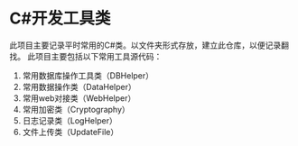# C#开发工具类

此项目主要记录平时常用的C#类。以文件夹形式存放，建立此仓库，以便记录翻找。
此项目主要包括以下常用工具源代码：
1. 常用数据库操作工具类（DBHelper）
2. 常用数据操作类（DataHelper）
3. 常用web对接类（WebHelper）
4. 常用加密类（Cryptography）
5. 日志记录类（LogHelper）
6. 文件上传类（UpdateFile）

